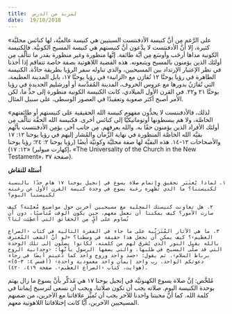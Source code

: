 ```yaml
---
title:  لمزيد من الدرس
date:  19/10/2018
---
```


«على الرَّغم مِن أنَّ كنيسة الأدفنتست السبتيين هي كنيسة عالميَّة، لها كنائس محليَّة كثيرة، إلا أنَّ الأدفنتست لا يدَّعون أنَّ كنيستهم هي كنيسة المسيح الكونيَّة. فالكنيسة الكونية مداها أرحَب وأوسَع مِن أيَّة طائفة. إنَّها منظورة وغير منظورة بقدر ما تتألَّف مِن أولئك الذين يؤمنون بالمسيح ويتبعونه. هذه القضية اللاهوتية بصفة خاصة تتفاقم إذا أخذنا في نظر الإعتبار الإرتداد بين المسيحيين، والذي تناوله سفر الرؤيا بطريقة حادَّة. الكنيسة الطاهرة في رؤيا يوحنَّا ١٢ تُقارَن مع ‹الزانية› في رؤيا يوحنَّا ١٧، بابل المدينة العظيمة، التي تُقارَنُ بدورها مع عروس الخروف، المدينة المُقدَّسة أو أورشليم الجديدة في رؤيا يوحنَّا ٢١ و٢٢. في القرن الأول الميلادي، كانت الكنيسة الكونية منظورة إلى حدٍّ ما، لكن الأمر أصبح أكثر صعوبة وتعقيدًا في العصور الوسطى، على سبيل المثال.

«لذلك، فالأدفنتست لا يحدُّون مفهوم كنيسة الله الحقيقية على كنيستهم أو طائفتهم الخاصَّة، ولا هم يبسطونها أوتوماتيكيًّا إلى كنائس أخرى. فكنيسة الله الحقَّة تتألَّف مِن أولئك الأفراد الذين يؤمنون حقًا به. والله يعرفهم. مِن جانب آخر، يؤمِن الأدفنتست بأنَّهم بقيَّة الله الخاصَّة المنظورة في نهاية الزَّمان والمُشار إليهم في رؤيا يوحنا ١٢: ١٧ والأصحاحات ١٢-١٤. هذه البقيَّة لها صفة محليَّة وكونيَّة أيضًا (رؤيا يوحنا ٢: ٢٤؛ رؤيا يوحنا ١٢: ١٧)» (إكهارت ميولير، «The Universality of the Church in the New Testament»، صفحة ٣٧).

**أسئلة للنقاش**

`١. لماذا يُعتَبَر تحقيق وإتمام صلاة يسوع في إنجيل يوحنا ١٧ هام جدًا بالنسبة لكنيستنا؟ ما الذي تُظهِره رغبة يسوع في وحدة كنيسة القرن الأول عن رغبته لكنيستنا اليوم؟`

`٢. هل تعاونت كنيستك المحلية مع مسيحيين آخرين حول مواضيع مُعيَّنة؟ كيف سارت الأمور؟ كيف يمكننا أن نعمل معهم، حين يكون الوقت مُناسبًا، دون أن نُساوم على أيٍّ مِن الحقائق التي أعطِيَت لنا؟`

`٣. ما هي الآثار المُتَرَتِّبة على ما جاء في الفقرة التالية في كتاب ‹الصراع العظيم›؟ كيف يمكن أن نجعل هذا حقيقة في وسطنا؟ «لو أنَّ الشعب المُعترف بالله يقبل النور الذي يُشرق لهم من كلمته، لكانوا يصلون إلى تلك الوحدة التي قد صلَّى المسيح في طلبها، والتي يصفها الرسول بأنَّها: ‹وحدانية الروح برباط السلام›. ثم يقول: ‹جسد واحد وروح واحد كما دُعيتم أيضًا في رجاء دعوتكم الواحد. رب واحد إيمان واحد معمودية واحدة› (أفسس ٤: ٣-٥)» (هوايت، كتاب ‹الصراع العظيم›، صفحة ٤١٩، ٤٢٠).`

مُلخَّص: إنَّ صلاة يسوع الكهنوتيَّة في إنجيل يوحنا ١٧ هي مُذكِّر بأنَّ يسوع ما زال يهتم بوحدة الكنيسة اليوم. صلاته يجب أن تكون صلاتنا، ويجب أن نسعى لترسيخ إيماننا في كلمة الله. كما أنَّ محبتنا واحدنا للآخر يجب أن تُميِّز علاقاتنا مع الآخرين، من ضمنهم المسيحيين الآخرين، أيًّا كانت إختلافاتنا اللاهوتية معهم.